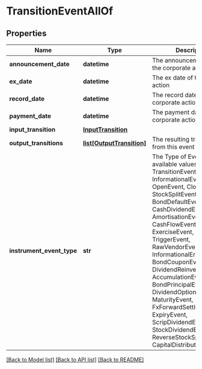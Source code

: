 # TransitionEventAllOf


## Properties
Name | Type | Description | Notes
------------ | ------------- | ------------- | -------------
**announcement_date** | **datetime** | The announcement date of the corporate action | [optional] 
**ex_date** | **datetime** | The ex date of the corporate action | [optional] 
**record_date** | **datetime** | The record date of the corporate action | [optional] 
**payment_date** | **datetime** | The payment date of the corporate action | [optional] 
**input_transition** | [**InputTransition**](InputTransition.md) |  | [optional] 
**output_transitions** | [**list[OutputTransition]**](OutputTransition.md) | The resulting transitions from this event | [optional] 
**instrument_event_type** | **str** | The Type of Event. The available values are: TransitionEvent, InformationalEvent, OpenEvent, CloseEvent, StockSplitEvent, BondDefaultEvent, CashDividendEvent, AmortisationEvent, CashFlowEvent, ExerciseEvent, ResetEvent, TriggerEvent, RawVendorEvent, InformationalErrorEvent, BondCouponEvent, DividendReinvestmentEvent, AccumulationEvent, BondPrincipalEvent, DividendOptionEvent, MaturityEvent, FxForwardSettlementEvent, ExpiryEvent, ScripDividendEvent, StockDividendEvent, ReverseStockSplitEvent, CapitalDistributionEvent | 

[[Back to Model list]](../README.md#documentation-for-models) [[Back to API list]](../README.md#documentation-for-api-endpoints) [[Back to README]](../README.md)


